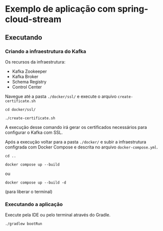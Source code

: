 # Exemplo de aplicação com spring-cloud-stream

## Executando

### Criando a infraestrutura do Kafka

Os recursos da infraestrutura:

- Kafka Zookeeper
- Kafka Broker
- Schema Registry
- Control Center

Navegue até a pasta `./docker/ssl/` e execute o arquivo `create-certificate.sh`

```shell
cd docker/ssl/
```

```shell
./create-certificate.sh
```

A execução desse comando irá gerar os certificados necessários para configurar o Kafka com SSL.

Após a execução voltar para a pasta `./docker/` e subir a infraestrutura configrada com Docker Compose e descrita no
arquivo `docker-compose.yml`.

```shell
cd ..
```

```shell
docker compose up --build
```

ou

```shell
docker compose up --build -d
```

(para liberar o terminal)

### Executando a aplicação

Execute pela IDE ou pelo terminal através do Gradle.

```shell
./gradlew bootRun
```